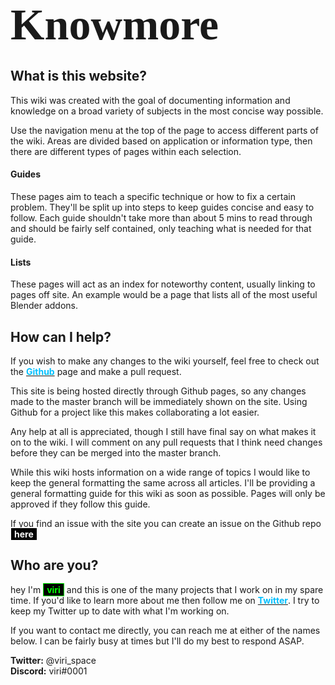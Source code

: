<b style="font-family:Verdana;font-size:5em;">Knowmore</b>

What is this website?
----

This wiki was created with the goal of documenting information and knowledge on a broad variety of subjects in the most concise way possible.

Use the navigation menu at the top of the page to access different parts of the wiki. Areas are divided based on application or information type, then there are different types of pages within each selection.

<h4>Guides</h4>
These pages aim to teach a specific technique or how to fix a certain problem. They'll be split up into steps to keep guides concise and easy to follow. Each guide shouldn't take more than about 5 mins to read through and should be fairly self contained, only teaching what is needed for that guide.
<h4>Lists</h4>
These pages will act as an index for noteworthy content, usually linking to pages off site. An example would be a page that lists all of the most useful Blender addons.

How can I help?
----

If you wish to make any changes to the wiki yourself, feel free to check out the [<b style="color:deepskyblue;">Github</b>](https://github.com/viri-space/knowmore) page and make a pull request.

This site is being hosted directly through Github pages, so any changes made to the master branch will be immediately shown on the site. Using Github for a project like this makes collaborating a lot easier.

Any help at all is appreciated, though I still have final say on what makes it on to the wiki. I will comment on any pull requests that I think need changes before they can be merged into the master branch.

While this wiki hosts information on a wide range of topics I would like to keep the general formatting the same across all articles. I'll be providing a general formatting guide for this wiki as soon as possible. Pages will only be approved if they follow this guide.

If you find an issue with the site you can create an issue on the Github repo [<b style="color:white;background:black;padding:1px 5px;border:solid 1px">here</b>](https://github.com/viri-space/knowmore/issues)

Who are you?
---
hey I'm <b style="color:lime;background:black;padding:1px 5px;border:solid 1px">viri</b> and this is one of the many projects that I work on in my spare time. If you'd like to learn more about me then follow me on [<b style="color:deepskyblue;">Twitter</b>](https://twitter.com/viri_space). I try to keep my Twitter up to date with what I'm working on.

If you want to contact me directly, you can reach me at either of the names below. I can be fairly busy at times but I'll do my best to respond ASAP.

**Twitter:** \@viri_space
<br>**Discord:** viri#0001
